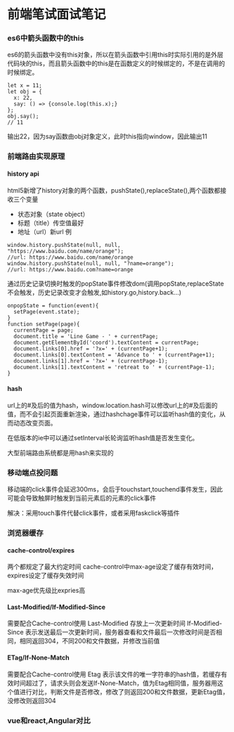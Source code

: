 # 前端笔试面试笔记
### es6中箭头函数中的this
es6的箭头函数中没有this对象，所以在箭头函数中引用this时实际引用的是外层代码块的this，而且箭头函数中的this是在函数定义的时候绑定的，不是在调用的时候绑定。
```
let x = 11;
let obj = {
  x: 22,
  say: () => {console.log(this.x);}
};
obj.say();
// 11
```
输出22，因为say函数由obj对象定义，此时this指向window，因此输出11

### 前端路由实现原理
#### history api
html5新增了history对象的两个函数，pushState(),replaceState(),两个函数都接收三个变量
- 状态对象（state object）
- 标题（title）传空值最好
- 地址（url）新url
例
```
window.history.pushState(null, null, "https://www.baidu.com/name/orange");
//url: https://www.baidu.com/name/orange
window.history.pushState(null, null, "?name=orange");
//url: https://www.baidu.com?name=orange
```
通过历史记录切换时触发的popState事件修改dom(调用popState,replaceState不会触发，历史记录改变才会触发,如history.go,history.back...)
```
onpopState = function(event){
  setPage(event.state);
}
function setPage(page){
  currentPage = page;
  document.title = 'Line Game - ' + currentPage;
  document.getElementById('coord').textContent = currentPage;
  document.links[0].href = '?x=' + (currentPage+1);
  document.links[0].textContent = 'Advance to ' + (currentPage+1);
  document.links[1].href = '?x=' + (currentPage-1);
  document.links[1].textContent = 'retreat to ' + (currentPage-1);
}
```
#### hash
url上的#及后的值为hash，window.location.hash可以修改url上的#及后面的值，而不会引起页面重新渲染，通过hashchage事件可以监听hash值的变化，从而动态改变页面。

在低版本的ie中可以通过setInterval长轮询监听hash值是否发生变化。

大型前端路由系统都是用hash来实现的


### 移动端点投问题
移动端的click事件会延迟300ms，会后于touchstart,touchend事件发生，因此可能会导致触屏时触发到当前元素后的元素的click事件

解决：采用touch事件代替click事件，或者采用faskclick等插件

### 浏览器缓存
#### cache-control/expires
两个都规定了最大约定时间
cache-control中max-age设定了缓存有效时间，expires设定了缓存失效时间

max-age优先级比expries高

#### Last-Modified/If-Modified-Since
需要配合Cache-control使用
Last-Modified 存放上一次更新时间
If-Modified-Since 表示发送最后一次更新时间，服务器查看和文件最后一次修改时间是否相同，相同返回304，不同200和文件数据，并修改当前值

#### ETag/If-None-Match
需要配合Cache-control使用
Etag 表示该文件的唯一字符串的hash值，若缓存有效时间超过了，请求头则会发送If-None-Match，值为Etag相同值，服务器用这个值进行对比，判断文件是否修改，修改了则返回200和文件数据，更新Etag值，没修改则返回304

### vue和react,Angular对比

